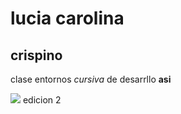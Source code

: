 # lucia carolina
## crispino 
clase entornos _cursiva_ de desarrllo **asi**
 
![](https://i.pinimg.com/originals/9b/f0/6c/9bf06cdbd1ca68159222550f7803d254.jpg)
edicion 2 
